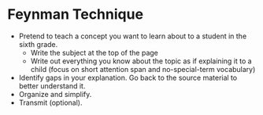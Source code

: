 # Feynman Technique

* Pretend to teach a concept you want to learn about to a student in the sixth grade.
    * Write the subject at the top of the page
    * Write out everything you know about the topic as if explaining it to a child (focus on short attention span and no-special-term vocabulary)
* Identify gaps in your explanation. Go back to the source material to better understand it.
* Organize and simplify.
* Transmit (optional).